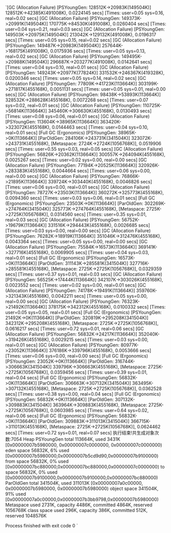 `[GC (Allocation Failure) [PSYoungGen: 128512K->20983K(149504K)] 128512K->42385K(491008K), 0.0224145 secs] [Times: user=0.05 sys=0.16, real=0.02 secs] 
[GC (Allocation Failure) [PSYoungGen: 149373K->20991K(149504K)] 170775K->84530K(491008K), 0.0260404 secs] [Times: user=0.04 sys=0.21, real=0.03 secs] 
[GC (Allocation Failure) [PSYoungGen: 149503K->20975K(149504K)] 213042K->129132K(491008K), 0.0196317 secs] [Times: user=0.05 sys=0.15, real=0.02 secs] 
[GC (Allocation Failure) [PSYoungGen: 149487K->20983K(149504K)] 257644K->168175K(491008K), 0.0175936 secs] [Times: user=0.05 sys=0.13, real=0.02 secs] 
[GC (Allocation Failure) [PSYoungGen: 149495K->20988K(149504K)] 296687K->203277K(491008K), 0.0142641 secs] [Times: user=0.04 sys=0.10, real=0.01 secs] 
[GC (Allocation Failure) [PSYoungGen: 149243K->20977K(77824K)] 331532K->246367K(419328K), 0.0200346 secs] [Times: user=0.05 sys=0.14, real=0.02 secs] 
[GC (Allocation Failure) [PSYoungGen: 77809K->41723K(113664K)] 303199K->271817K(455168K), 0.0051131 secs] [Times: user=0.05 sys=0.01, real=0.00 secs] 
[GC (Allocation Failure) [PSYoungGen: 98438K->53893K(113664K)] 328532K->288628K(455168K), 0.0072268 secs] [Times: user=0.07 sys=0.02, real=0.01 secs] 
[GC (Allocation Failure) [PSYoungGen: 110725K->56814K(113664K)] 345460K->306630K(455168K), 0.0130493 secs] [Times: user=0.08 sys=0.06, real=0.01 secs] 
[GC (Allocation Failure) [PSYoungGen: 113604K->38965K(113664K)] 363420K->323072K(455168K), 0.0144463 secs] [Times: user=0.04 sys=0.10, real=0.01 secs] 
[Full GC (Ergonomics) [PSYoungGen: 38965K->0K(113664K)] [ParOldGen: 284106K->243731K(341504K)] 323072K->243731K(455168K), [Metaspace: 2724K->2724K(1056768K)], 0.0519906 secs] [Times: user=0.55 sys=0.03, real=0.05 secs] 
[GC (Allocation Failure) [PSYoungGen: 56826K->20362K(113664K)] 300557K->264094K(455168K), 0.0025267 secs] [Times: user=0.02 sys=0.00, real=0.00 secs] 
[GC (Allocation Failure) [PSYoungGen: 77194K->20525K(113664K)] 320926K->283383K(455168K), 0.0044664 secs] [Times: user=0.06 sys=0.00, real=0.00 secs] 
[GC (Allocation Failure) [PSYoungGen: 76866K->21895K(113664K)] 339724K->303440K(455168K), 0.0046826 secs] [Times: user=0.06 sys=0.00, real=0.01 secs] 
[GC (Allocation Failure) [PSYoungGen: 78727K->23503K(113664K)] 360272K->325773K(455168K), 0.0094360 secs] [Times: user=0.03 sys=0.06, real=0.01 secs] 
[Full GC (Ergonomics) [PSYoungGen: 23503K->0K(113664K)] [ParOldGen: 302269K->274764K(341504K)] 325773K->274764K(455168K), [Metaspace: 2725K->2725K(1056768K)], 0.0314560 secs] [Times: user=0.35 sys=0.01, real=0.03 secs] 
[GC (Allocation Failure) [PSYoungGen: 56752K->19679K(113664K)] 331516K->294443K(455168K), 0.0026685 secs] [Times: user=0.03 sys=0.00, real=0.00 secs] 
[GC (Allocation Failure) [PSYoungGen: 76282K->18919K(113664K)] 351046K->312476K(455168K), 0.0043364 secs] [Times: user=0.05 sys=0.00, real=0.00 secs] 
[GC (Allocation Failure) [PSYoungGen: 75584K->16573K(113664K)] 369141K->327716K(455168K), 0.0069905 secs] [Times: user=0.04 sys=0.03, real=0.01 secs] 
[Full GC (Ergonomics) [PSYoungGen: 16573K->0K(113664K)] [ParOldGen: 311143K->285581K(341504K)] 327716K->285581K(455168K), [Metaspace: 2725K->2725K(1056768K)], 0.0329359 secs] [Times: user=0.37 sys=0.01, real=0.03 secs] 
[GC (Allocation Failure) [PSYoungGen: 56525K->17444K(113664K)] 342107K->303026K(455168K), 0.0023552 secs] [Times: user=0.02 sys=0.00, real=0.01 secs] 
[GC (Allocation Failure) [PSYoungGen: 74178K->19491K(113664K)] 359760K->321343K(455168K), 0.0042211 secs] [Times: user=0.05 sys=0.00, real=0.00 secs] 
[GC (Allocation Failure) [PSYoungGen: 76323K->21492K(113664K)] 378175K->342312K(455168K), 0.0100332 secs] [Times: user=0.05 sys=0.05, real=0.01 secs] 
[Full GC (Ergonomics) [PSYoungGen: 21492K->0K(113664K)] [ParOldGen: 320819K->295208K(341504K)] 342312K->295208K(455168K), [Metaspace: 2725K->2725K(1056768K)], 0.0616217 secs] [Times: user=0.72 sys=0.01, real=0.06 secs] 
[GC (Allocation Failure) [PSYoungGen: 56832K->24217K(113664K)] 352040K->319426K(455168K), 0.0029215 secs] [Times: user=0.03 sys=0.00, real=0.01 secs] 
[GC (Allocation Failure) [PSYoungGen: 80977K->23052K(113664K)] 376186K->339796K(455168K), 0.0053666 secs] [Times: user=0.06 sys=0.00, real=0.00 secs] 
[Full GC (Ergonomics) [PSYoungGen: 23052K->0K(113664K)] [ParOldGen: 316744K->306663K(341504K)] 339796K->306663K(455168K), [Metaspace: 2725K->2725K(1056768K)], 0.0359456 secs] [Times: user=0.39 sys=0.01, real=0.04 secs] 
[Full GC (Ergonomics) [PSYoungGen: 56832K->0K(113664K)] [ParOldGen: 306663K->307132K(341504K)] 363495K->307132K(455168K), [Metaspace: 2725K->2725K(1056768K)], 0.0362528 secs] [Times: user=0.38 sys=0.00, real=0.04 secs] 
[Full GC (Ergonomics) [PSYoungGen: 56832K->0K(113664K)] [ParOldGen: 307132K->309883K(341504K)] 363964K->309883K(455168K), [Metaspace: 2725K->2725K(1056768K)], 0.0603985 secs] [Times: user=0.64 sys=0.02, real=0.06 secs] 
[Full GC (Ergonomics) [PSYoungGen: 56832K->0K(113664K)] [ParOldGen: 309883K->311013K(341504K)] 366715K->311013K(455168K), [Metaspace: 2725K->2725K(1056768K)], 0.0624462 secs] [Times: user=0.72 sys=0.01, real=0.07 secs] 
执行结束!共生成对象次数:7054
Heap
 PSYoungGen      total 113664K, used 3431K [0x00000007b5980000, 0x00000007c0000000, 0x00000007c0000000)
  eden space 56832K, 6% used [0x00000007b5980000,0x00000007b5cd9d90,0x00000007b9100000)
  from space 56832K, 0% used [0x00000007bc880000,0x00000007bc880000,0x00000007c0000000)
  to   space 56832K, 0% used [0x00000007b9100000,0x00000007b9100000,0x00000007bc880000)
 ParOldGen       total 341504K, used 311013K [0x00000007a0c00000, 0x00000007b5980000, 0x00000007b5980000)
  object space 341504K, 91% used [0x00000007a0c00000,0x00000007b3bb9798,0x00000007b5980000)
 Metaspace       used 2731K, capacity 4486K, committed 4864K, reserved 1056768K
  class space    used 296K, capacity 386K, committed 512K, reserved 1048576K

Process finished with exit code 0
`